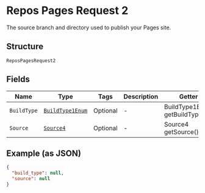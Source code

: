 
# Repos Pages Request 2

The source branch and directory used to publish your Pages site.

## Structure

`ReposPagesRequest2`

## Fields

| Name | Type | Tags | Description | Getter | Setter |
|  --- | --- | --- | --- | --- | --- |
| `BuildType` | [`BuildType1Enum`](../../doc/models/build-type-1-enum.md) | Optional | - | BuildType1Enum getBuildType() | setBuildType(BuildType1Enum buildType) |
| `Source` | [`Source4`](../../doc/models/source-4.md) | Optional | - | Source4 getSource() | setSource(Source4 source) |

## Example (as JSON)

```json
{
  "build_type": null,
  "source": null
}
```

